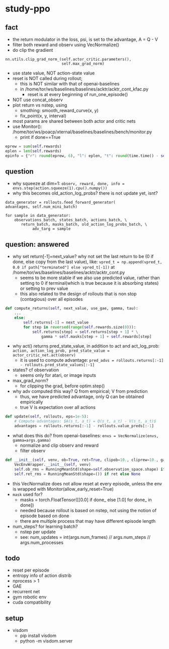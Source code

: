 # study-ppo

## fact
* the return modulator in the loss, psi, is set to the advantage, A = Q - V
* filter both reward and observ using VecNormalize()
* do clip the gradient
```
nn.utils.clip_grad_norm_(self.actor_critic.parameters(),
                         self.max_grad_norm)
```
* use state value, NOT action-state value
* reset is NOT called during rollout;
  * this is NOT similar with that of openai-baselines
  * in /home/tor/ws/baselines/baselines/acktr/acktr_cont_kfac.py
    * reset is at every beginning of run_one_episode()
* NOT use concat_observ
* plot return vs nstep, using
  * smothing: smooth_reward_curve(x, y)
  * fix_point(x, y, interval)
* most params are shared between both actor and critic nets
* use Monitor():
  /home/tor/ws/poacp/xternal/baselines/baselines/bench/monitor.py
  * print if done==True
```py
eprew = sum(self.rewards)
eplen = len(self.rewards)
epinfo = {"r": round(eprew, 6), "l": eplen, "t": round(time.time() - self.tstart, 6)}
```

## question
* why squeeze at dim=1:
  `observ, reward, done, info = envs.step(action.squeeze(1).cpu().numpy())`
* why this becomes old_action_log_probs?
  there is not update yet, isnt?
```
data_generator = rollouts.feed_forward_generator(
advantages, self.num_mini_batch)

for sample in data_generator:
    observations_batch, states_batch, actions_batch, \
       return_batch, masks_batch, old_action_log_probs_batch, \
            adv_targ = sample
```

## question: answered
* why set return[-1]=next_value?
  why not set the last return to be (0 if done, else copy from the last value), like:
  `vpred_t = np.append(vpred_t, 0.0 if path["terminated"] else vpred_t[-1])` at
  /home/tor/ws/baselines/baselines/acktr/acktr_cont.py
  * seems to be more stable if we also use predicted value,
    rather than setting to 0 if terminal(which is true because it is absorbing states)
    or setting to prev value
  * this also related to the design of rollouts that is non stop (contagious) over all episodes
```py
def compute_returns(self, next_value, use_gae, gamma, tau):
    ...
    else:
        self.returns[-1] = next_value
        for step in reversed(range(self.rewards.size(0))):
            self.returns[step] = self.returns[step + 1] * \
                gamma * self.masks[step + 1] + self.rewards[step]
```
* why act() returns pred_state_value, in addition to act and act_log_prob:
  `action, action_log_prob, pred_state_value = actor_critic_net.act(observ)`
  * it is used to compute advantage:
    `pred_advs = rollouts.returns[:-1] - rollouts.pred_state_values[:-1]`
* states? cf observation
  * seems only for atari, or image inputs
* max_grad_norm?
  * for clipping the grad, before optim.step()
* why adv computed this way?
  Q from empirical;  V from prediction
  * thus, we have predicted advantage, only Q can be obtained empirically
  * true V is expectation over all actions
```py
def update(self, rollouts, eps=1e-5):
    # Compute advantages: $A(s_t, a_t) = Q(s_t, a_t) - V(s_t, a_t)$
    advantages = rollouts.returns[:-1] - rollouts.value_preds[:-1]
```
* what does this do? from openai-baselines:
  `envs = VecNormalize(envs, gamma=args.gamma)`
  * normalize and clip observ and reward
  * filter observ
```py
def __init__(self, venv, ob=True, ret=True, clipob=10., cliprew=10., gamma=0.99, epsilon=1e-8):
    VecEnvWrapper.__init__(self, venv)
    self.ob_rms = RunningMeanStd(shape=self.observation_space.shape) if ob else None
    self.ret_rms = RunningMeanStd(shape=()) if ret else None
```
  * this VecNormalize does not allow reset at every episode, unless
    the env is wrapped with Monitor(allow_early_reset=True)
* `mask` used for?
  * masks = torch.FloatTensor([[0.0] if done_ else [1.0] for done_ in done])
  * needed because rollout is based on nstep,
    not using the notion of episode based on done
  * there are multiple process that may have different episode length
* num_steps? for learning batch?
  * nstep per update
  * see: num_updates = int(args.num_frames) // args.num_steps // args.num_processes

## todo
* reset per episode
* entropy info of action distrib
* nprocess > 1
* GAE
* recurrent net
* gym robotic env
* cuda compatibility

## setup
* visdom
  * pip install visdom
  * python -m visdom.server
